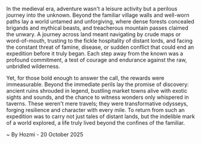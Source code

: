 
In the medieval era, adventure wasn't a leisure activity but a perilous journey into the unknown. Beyond the familiar village walls and well-worn paths lay a world untamed and unforgiving, where dense forests concealed brigands and mythical beasts, and treacherous mountain passes claimed the unwary. A journey across land meant navigating by crude maps or word-of-mouth, trusting to the fickle hospitality of distant lords, and facing the constant threat of famine, disease, or sudden conflict that could end an expedition before it truly began. Each step away from the known was a profound commitment, a test of courage and endurance against the raw, unbridled wilderness.

Yet, for those bold enough to answer the call, the rewards were immeasurable. Beyond the immediate perils lay the promise of discovery: ancient ruins shrouded in legend, bustling market towns alive with exotic sights and sounds, and the chance to witness wonders only whispered in taverns. These weren't mere travels; they were transformative odysseys, forging resilience and character with every mile. To return from such an expedition was to carry not just tales of distant lands, but the indelible mark of a world explored, a life truly lived beyond the confines of the familiar.

~ By Hozmi - 20 October 2025
